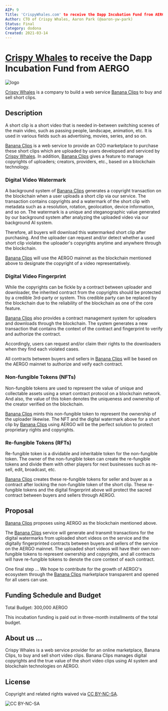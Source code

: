 ```yaml
---
AIP: 9
Title: 'CrispyWhales.com' to receive the Dapp Incubation Fund from AERGO
Author: CTO of Crispy Whales, Aaron Park (@aaron-yw-park)
Status: Final
Category: dodona
Created: 2021-03-14
---
```


# [Crispy Whales](https://crispywhales.com) to receive the Dapp Incubation Fund from AERGO
![logo](https://irp-cdn.multiscreensite.com/cd1f739b/dms3rep/multi/white_logo_color_background.jpg)

[Crispy Whales](https://crispywhales.com) is a company to build a web service [Banana Clips](https://bananaclips.net) to buy and sell short clips.

## Description
A short clip is a short video that is needed in-between switching scenes of the main video, such as passing people, landscape, animation, etc. It is used in various fields such as advertising, movies, series, and so on.

[Banana Clips](https://bananaclips.net) is a web service to provide an O2O marketplace to purchase these short clips which are uploaded by users developsed and serviced by [Crispy Whales](https://crispywhales.com). In addition, [Banana Clips](https://bananaclips.net) gives a feature to manage copyrights of uploaders; creators, providers, etc., based on a blockchain technology.

### Digital Video Watermark
A background system of [Banana Clips](https://bananaclips.net) generates a copyright transaction on the blockchain when a user uploads a short clip via our service. The transaction contains copyrights and a watermark of the short clip with metadata such as a resolution, rotation, geolocation, device information, and so on. The watermark is a unique and steganographic value generated by our background system after analyzing the uploaded video via our background AI system.

Therefore, all buyers will download this watermarked short clip after purchasing. And the uploader can request and/or detect whether a used short clip violates the uploader's copyrights anytime and anywhere through the blockchain.

[Banana Clips](https://bananaclips.net) will use the AERGO mainnet as the blockchain mentioned above to designate the copyright of a video representatively.

### Digital Video Fingerprint
While the copyrights can be fickle by a contract between uploader and downloader, the inherited contract from the copyrights should be protected by a credible 3rd-party or system. This credible party can be replaced by the blockchain due to the reliability of the blockchain as one of the core feature.

[Banana Clips](https://bananaclips.net) also provides a contract management system for uploaders and downloads through the blockchain. The system generates a new transaction that contains the context of the contract and fingerprint to verify and authorize the contract.

Accordingly, users can request and/or claim their rights to the downloaders when they find each violated cases.

All contracts between buyers and sellers in [Banana Clips](https://bananaclips.net) will be based on the AERGO mainnet to authorize and veify each contract.

### Non-fungible Tokens (NFTs)
Non-fungible tokens are used to represent the value of unique and collectable assets using a smart contract protocol on a blockchain network. And also, the value of this token denotes the uniqueness and ownership of the creator verified on the blockchain.

[Banana Clips](https://bananaclips.net) mints this non-fungible token to represent the ownership of the uploader likewise. The NFT and the digital watermark above for a short clip by [Banana Clips](https://bananaclips.net) using AERGO will be the perfect solution to protect proprietary rights and copyrights.

### Re-fungible Tokens (RFTs)
Re-fungible token is a dividable and inheritable token for the non-fungible token. The owner of the non-fungible token can create the re-fungible tokens and divide them with other players for next businesses such as re-sell, edit, broadcast, etc.

[Banana Clips](https://bananaclips.net) creates these re-fungible tokens for seller and buyer as a contract after locking the non-fungible token of the short clip. These re-fungible tokens and the digital fingerprint above will protect the sacred contract between buyers and sellers through AERGO.

## Proposal
[Banana Clips](https://bananaclips.net) proposes using AERGO as the blockchain mentioned above.

The [Banana Clips](https://bananaclips.net) service will generate and transmit transactions for the digital watermarks from uploaded short videos on the service and the digitally fingerprinted contracts between buyers and sellers of the service on the AERGO mainnet. The uploaded short videos will have their own non-fungible tokens to represent ownership and copyrights, and all contracts will have re-fungible tokens to denote the core context of each contract.

One final step ... We hope to contribute for the growth of AERGO's ecosystem through the [Banana Clips](https://bananaclips.net) marketplace transparent and opened for all users can use.

## Funding Schedule and Budget

Total Budget: 300,000 AERGO

This incubation funding is paid out in three-month installments of the total budget.

## About us ...

Crispy Whales is a web service provider for an online marketplace, Banana Clips, to buy and sell short video clips. Banana Clips manages digital copyrights and the true value of the short video clips using AI system and blockchain technologies on AERGO.

## License
Copyright and related rights waived via [CC BY-NC-SA](https://creativecommons.org/licenses/by-nc-sa/4.0/).

![CC BY-NC-SA](https://i.creativecommons.org/l/by-nc-sa/4.0/88x31.png)
